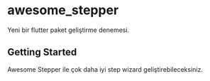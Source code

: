 # awesome_stepper

Yeni bir flutter paket geliştirme denemesi.

## Getting Started

Awesome Stepper ile çok daha iyi step wizard geliştirebileceksiniz.